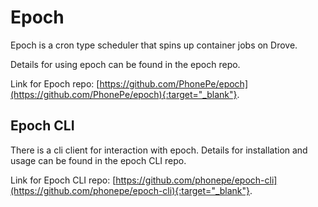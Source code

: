 # Epoch

Epoch is a cron type scheduler that spins up container jobs on Drove.

Details for using epoch can be found in the epoch repo.

Link for Epoch repo: [https://github.com/PhonePe/epoch](https://github.com/PhonePe/epoch){:target="_blank"}.


## Epoch CLI
There is a cli client for interaction with epoch. Details for installation and usage can be found in the epoch CLI repo.

Link for Epoch CLI repo: [https://github.com/phonepe/epoch-cli](https://github.com/phonepe/epoch-cli){:target="_blank"}.